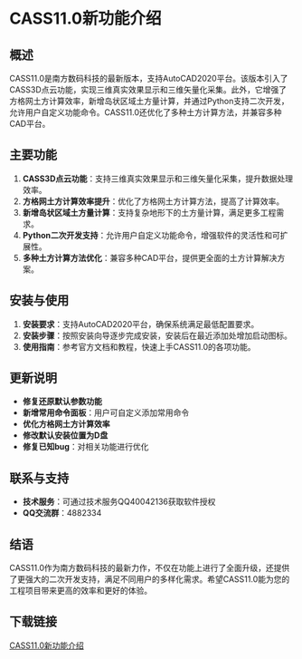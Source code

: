 # CASS11.0新功能介绍

## 概述
CASS11.0是南方数码科技的最新版本，支持AutoCAD2020平台。该版本引入了CASS3D点云功能，实现三维真实效果显示和三维矢量化采集。此外，它增强了方格网土方计算效率，新增岛状区域土方量计算，并通过Python支持二次开发，允许用户自定义功能命令。CASS11.0还优化了多种土方计算方法，并兼容多种CAD平台。

## 主要功能
1. **CASS3D点云功能**：支持三维真实效果显示和三维矢量化采集，提升数据处理效率。
2. **方格网土方计算效率提升**：优化了方格网土方计算方法，提高了计算效率。
3. **新增岛状区域土方量计算**：支持复杂地形下的土方量计算，满足更多工程需求。
4. **Python二次开发支持**：允许用户自定义功能命令，增强软件的灵活性和可扩展性。
5. **多种土方计算方法优化**：兼容多种CAD平台，提供更全面的土方计算解决方案。

## 安装与使用
1. **安装要求**：支持AutoCAD2020平台，确保系统满足最低配置要求。
2. **安装步骤**：按照安装向导逐步完成安装，安装后在最近添加处增加启动图标。
3. **使用指南**：参考官方文档和教程，快速上手CASS11.0的各项功能。

## 更新说明
- **修复还原默认参数功能**
- **新增常用命令面板**：用户可自定义添加常用命令
- **优化方格网土方计算效率**
- **修改默认安装位置为D盘**
- **修复已知bug**：对相关功能进行优化

## 联系与支持
- **技术服务**：可通过技术服务QQ40042136获取软件授权
- **QQ交流群**：4882334

## 结语
CASS11.0作为南方数码科技的最新力作，不仅在功能上进行了全面升级，还提供了更强大的二次开发支持，满足不同用户的多样化需求。希望CASS11.0能为您的工程项目带来更高的效率和更好的体验。

## 下载链接

[CASS11.0新功能介绍](https://pan.quark.cn/s/9f58ab5d2c51)